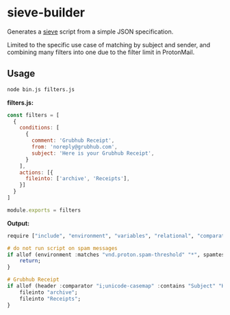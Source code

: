 # sieve-builder

Generates a [sieve](https://www.rfc-editor.org/info/rfc5228) script from a simple JSON specification.

Limited to the specific use case of matching by subject and sender, and combining many filters into one due to the filter limit in ProtonMail.

## Usage

```sh
node bin.js filters.js
```

**filters.js:**

```js
const filters = [
  {
    conditions: [
      {
        comment: 'Grubhub Receipt',
        from: 'noreply@grubhub.com',
        subject: 'Here is your Grubhub Receipt',
      }
    ],
    actions: [{
      fileinto: ['archive', 'Receipts'],
    }]
  }
]

module.exports = filters
```

**Output:**

```hs
require ["include", "environment", "variables", "relational", "comparator-i;ascii-numeric", "spamtest", "fileinto", "imap4flags"];

# do not run script on spam messages
if allof (environment :matches "vnd.proton.spam-threshold" "*", spamtest :value "ge" :comparator "i;ascii-numeric" "${1}") {
    return;
}

# Grubhub Receipt
if allof (header :comparator "i;unicode-casemap" :contains "Subject" "Here is your Grubhub Receipt", address :all :comparator "i;unicode-casemap" :matches "From" "noreply@grubhub.com") {
    fileinto "archive";
    fileinto "Receipts";
}
```
